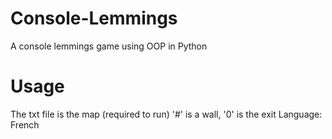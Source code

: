 # Console-Lemmings
A console lemmings game using OOP in Python

# Usage
The txt file is the map (required to run) '#' is a wall, '0' is the exit
Language: French
